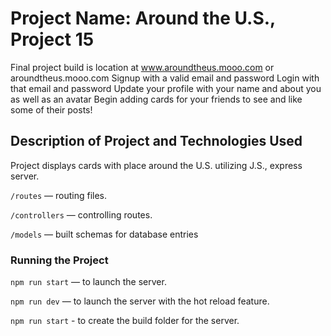 # Project Name: Around the U.S., Project 15

Final project build is location at www.aroundtheus.mooo.com or aroundtheus.mooo.com
Signup with a valid email and password
Login with that email and password
Update your profile with your name and about you as well as an avatar
Begin adding cards for your friends to see and like some of their posts!

## Description of Project and Technologies Used

Project displays cards with place around the U.S. utilizing J.S., express server.

`/routes` — routing files.

`/controllers` — controlling routes.

`/models` — built schemas for database entries

### Running the Project

`npm run start` — to launch the server.

`npm run dev` — to launch the server with the hot reload feature.

`npm run start` - to create the build folder for the server.
